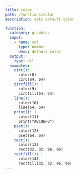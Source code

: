 ```yaml
---
title: color
path: /functions/color
description: sets default color

function:
  category: graphics
  input:
    - name: col
      type: number
      desc: default color
  output:
    type: nil
  examples:
    circ(): |
      color(8)
      circ(64, 64)
    circfill(): |
      color(9)
      circfill(64, 64)
    line(): |
      color(10)
      line(64, 64)
    print(): |
      color(11)
      print("ABCDEFG")
    pset(): |
      color(12)
      pset(64, 64)
    rect(): |
      color(13)
      rect(32, 32, 96, 96)
    rectfill(): |
      color(14)
      rectfill(32, 32, 96, 96)
---
```

